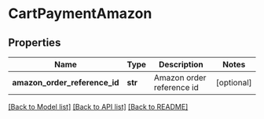 # CartPaymentAmazon

## Properties
Name | Type | Description | Notes
------------ | ------------- | ------------- | -------------
**amazon_order_reference_id** | **str** | Amazon order reference id | [optional] 

[[Back to Model list]](../README.md#documentation-for-models) [[Back to API list]](../README.md#documentation-for-api-endpoints) [[Back to README]](../README.md)


